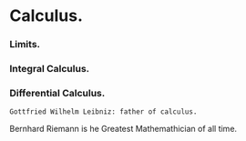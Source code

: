 # Calculus.

### Limits.
### Integral Calculus.
### Differential Calculus.


```Gottfried Wilhelm Leibniz: father of calculus.```


Bernhard Riemann is he Greatest Mathemathician of all time.
